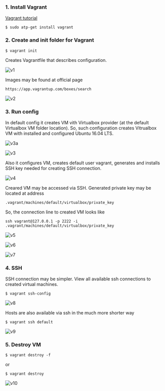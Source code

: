 ### 1. Install Vagrant

[Vagrant tutorial](https://www.youtube.com/watch?v=X03VYNZI2aY&list=PLnWmZqALnx9Bb9y8o_evmy6GgQsh2zq5R&index=6)

`$ sudo atp-get install vagrant`


### 2. Create and init folder for Vagrant

`$ vagrant init`

Creates Vagrantfile that describes configuration.

![v1](img/v1.png)

Images may be found at official page

`https://app.vagrantup.com/boxes/search`

![v2](img/v2.png)

### 3.  Run config 

In default config it creates VM vith Virtualbox provider (at the default Virtualbox VM folder location). So, such configuration creates Vitrualbox VM with installed and configured Ubuntu 16.04 LTS.

![v3a](img/v3a.png)

![v3](img/v3.png)

Also it configures VM, creates default user vagrant,  generates and installs SSH key needed for creating SSH connection.

![v4](img/v4.png)

Creared VM may be accessed via SSH. Generated private key may be located at address

`.vagrant/machines/default/virtualbox/private_key`

So, the connection line to created VM looks like

`ssh vagrant@127.0.0.1 -p 2222 -i .vagrant/machines/default/virtualbox/private_key`

![v5](img/v5.png)

![v6](img/v6.png)

![v7](img/v7.png)

### 4. SSH

SSH connection may be simpler. View all available ssh connections to created virtual machines.

`$ vagrant ssh-config`

![v8](img/v8.png)

Hosts are also available via ssh in the much more shorter way

`$ vagrant ssh default`

![v9](img/v9.png)

### 5. Destroy VM

`$ vagrant destroy -f`

or

`$ vagrant destroy`

![v10](img/v10.png)